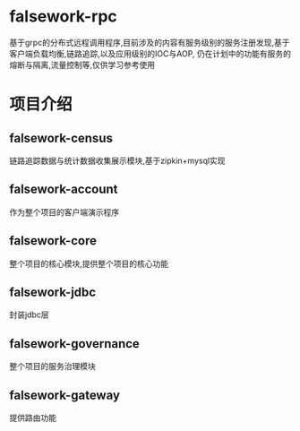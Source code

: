 # falsework-rpc
基于grpc的分布式远程调用程序,目前涉及的内容有服务级别的服务注册发现,基于客户端负载均衡,链路追踪,以及应用级别的IOC与AOP,
仍在计划中的功能有服务的熔断与隔离,流量控制等,仅供学习参考使用
# 项目介绍
## falsework-census
链路追踪数据与统计数据收集展示模块,基于zipkin+mysql实现
## falsework-account
作为整个项目的客户端演示程序
## falsework-core
整个项目的核心模块,提供整个项目的核心功能
## falsework-jdbc
封装jdbc层
## falsework-governance
整个项目的服务治理模块
## falsework-gateway
提供路由功能
